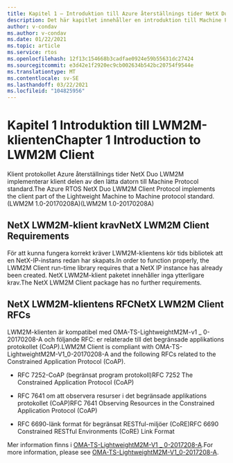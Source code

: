 ```yaml
---
title: Kapitel 1 – Introduktion till Azure återställnings tider NetX Duo LWM2M-klienten
description: Det här kapitlet innehåller en introduktion till Machine Protocol-klienten med Azure återställnings tider NetX Duo Lightweight Machine.
author: v-condav
ms.author: v-condav
ms.date: 01/22/2021
ms.topic: article
ms.service: rtos
ms.openlocfilehash: 12f13c154668b3cadfae0924e59b55631dc27424
ms.sourcegitcommit: e3d42e1f2920ec9cb002634b542bc20754f9544e
ms.translationtype: MT
ms.contentlocale: sv-SE
ms.lasthandoff: 03/22/2021
ms.locfileid: "104825956"
---
```

# <a name="chapter-1--introduction-to-lwm2m-client"></a><span data-ttu-id="48b23-103">Kapitel 1 Introduktion till LWM2M-klienten</span><span class="sxs-lookup"><span data-stu-id="48b23-103">Chapter 1  Introduction to LWM2M Client</span></span>

<span data-ttu-id="48b23-104">Klient protokollet Azure återställnings tider NetX Duo LWM2M implementerar klient delen av den lätta datorn till Machine Protocol standard.</span><span class="sxs-lookup"><span data-stu-id="48b23-104">The Azure RTOS NetX Duo LWM2M Client Protocol implements the client part of the Lightweight Machine to Machine protocol standard.</span></span> <span data-ttu-id="48b23-105">(LWM2M 1.0-20170208A)</span><span class="sxs-lookup"><span data-stu-id="48b23-105">(LWM2M 1.0-20170208A)</span></span>

## <a name="netx-lwm2m-client-requirements"></a><span data-ttu-id="48b23-106">NetX LWM2M-klient krav</span><span class="sxs-lookup"><span data-stu-id="48b23-106">NetX LWM2M Client Requirements</span></span>

<span data-ttu-id="48b23-107">För att kunna fungera korrekt kräver LWM2M-klientens kör tids bibliotek att en NetX-IP-instans redan har skapats.</span><span class="sxs-lookup"><span data-stu-id="48b23-107">In order to function properly, the LWM2M Client run-time library requires that a NetX IP instance has already been created.</span></span> <span data-ttu-id="48b23-108">NetX LWM2M-klient paketet innehåller inga ytterligare krav.</span><span class="sxs-lookup"><span data-stu-id="48b23-108">The NetX LWM2M Client package has no further requirements.</span></span>

## <a name="netx-lwm2m-client-rfcs"></a><span data-ttu-id="48b23-109">NetX LWM2M-klientens RFC</span><span class="sxs-lookup"><span data-stu-id="48b23-109">NetX LWM2M Client RFCs</span></span>

<span data-ttu-id="48b23-110">LWM2M-klienten är kompatibel med OMA-TS-LightweightM2M-v1 \_ 0-20170208-A och följande RFC: er relaterade till det begränsade applikations protokollet (CoAP).</span><span class="sxs-lookup"><span data-stu-id="48b23-110">LWM2M Client is compliant with OMA-TS-LightweightM2M-V1\_0-20170208-A and the following RFCs related to the Constrained Application Protocol (CoAP).</span></span>

* <span data-ttu-id="48b23-111">RFC 7252-CoAP (begränsat program protokoll)</span><span class="sxs-lookup"><span data-stu-id="48b23-111">RFC 7252 The Constrained Application Protocol (CoAP)</span></span>

* <span data-ttu-id="48b23-112">RFC 7641 om att observera resurser i det begränsade applikations protokollet (CoAP)</span><span class="sxs-lookup"><span data-stu-id="48b23-112">RFC 7641 Observing Resources in the Constrained Application Protocol (CoAP)</span></span>

* <span data-ttu-id="48b23-113">RFC 6690-länk format för begränsat RESTful-miljöer (CoRE)</span><span class="sxs-lookup"><span data-stu-id="48b23-113">RFC 6690 Constrained RESTful Environments (CoRE) Link Format</span></span>

<span data-ttu-id="48b23-114">Mer information finns i [OMA-TS-LightweightM2M-V1 \_ 0-2017208-A](http://www.openmobilealliance.org/release/LightweightM2M/V1_0-20170208-A/OMA-TS-LightweightM2M-V1_0-20170208-A.pdf).</span><span class="sxs-lookup"><span data-stu-id="48b23-114">For more information, please see [OMA-TS-LightweightM2M-V1\_0-2017208-A](http://www.openmobilealliance.org/release/LightweightM2M/V1_0-20170208-A/OMA-TS-LightweightM2M-V1_0-20170208-A.pdf).</span></span>